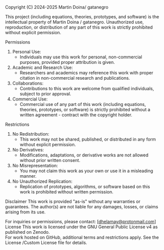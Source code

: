 Copyright (C) 2024-2025  Martin Doina/ gatanegro

This project (including equations, theories, prototypes, and software) is the intellectual property of Martin Doina / gatanegro. Unauthorized use, reproduction, or distribution of any part of this work is strictly prohibited without explicit permission.

 Permissions
1. Personal Use: 
   - Individuals may use this work for personal, non-commercial purposes, provided proper attribution is given.
2. Academic and Research Use:
   - Researchers and academics may reference this work with proper citation in non-commercial research and publications.
3. Collaborations:
   - Contributions to this work are welcome from qualified individuals, subject to prior approval.
4. Commercial Use:
   - Commercial use of any part of this work (including equations, theories, prototypes, or software) is strictly prohibited without a written agreement - contract with the copyright holder.

Restrictions
1. No Redistribution: 
   - This work may not be shared, published, or distributed in any form without explicit permission.
2. No Derivatives: 
   - Modifications, adaptations, or derivative works are not allowed without prior written consent.
3. No Misrepresentation:
   - You may not claim this work as your own or use it in a misleading manner.
4. No Unauthorized Replication:
   - Replication of prototypes, algorithms, or software based on this work is prohibited without written permission.

 Disclaimer
This work is provided "as-is" without any warranties or guarantees. The author(s) are not liable for any damages, losses, or claims arising from its use.

For inquiries or permissions, please contact: [dhelamay@protonmail.com]
 License
This work is licensed under the GNU General Public License v4 as published on Zenodo.  
For work hosted on GitHub, additional terms and restrictions apply. See the License /Custom License file for details.
